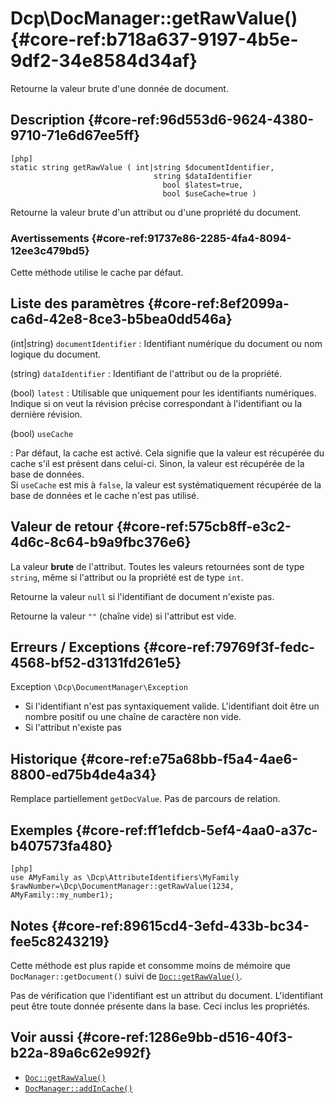 # Dcp\DocManager::getRawValue()  {#core-ref:b718a637-9197-4b5e-9df2-34e8584d34af}

<div class="short-description">
Retourne la valeur brute d'une donnée de document.
</div>



## Description  {#core-ref:96d553d6-9624-4380-9710-71e6d67ee5ff}

    [php]
    static string getRawValue ( int|string $documentIdentifier,
                                    string $dataIdentifier
                                      bool $latest=true,
                                      bool $useCache=true )

Retourne la valeur brute d'un attribut ou d'une propriété du document.

### Avertissements  {#core-ref:91737e86-2285-4fa4-8094-12ee3c479bd5}

Cette méthode utilise le cache par défaut.

## Liste des paramètres  {#core-ref:8ef2099a-ca6d-42e8-8ce3-b5bea0dd546a}

(int|string) `documentIdentifier`
:   Identifiant numérique du document ou nom logique du document.

(string) `dataIdentifier`
:   Identifiant de l'attribut ou de la propriété.

(bool) `latest` 
:   Utilisable que uniquement pour les identifiants numériques. Indique si on veut la
    révision précise correspondant à l'identifiant ou la dernière révision.

(bool) `useCache`

:   Par défaut, la cache est activé. Cela signifie que la valeur est récupérée
    du cache s'il est présent dans celui-ci. Sinon, la valeur est 
    récupérée de la base de données.  
    Si `useCache` est mis à `false`, la valeur est systématiquement
    récupérée de la base de données et le cache n'est pas utilisé.

## Valeur de retour  {#core-ref:575cb8ff-e3c2-4d6c-8c64-b9a9fbc376e6}

La valeur **brute** de l'attribut. Toutes les valeurs retournées sont de type
`string`, même si l'attribut ou la propriété est de type `int`.

Retourne la valeur `null` si l'identifiant de document n'existe pas.

Retourne la valeur `""` (chaîne vide) si l'attribut est vide.

## Erreurs / Exceptions  {#core-ref:79769f3f-fedc-4568-bf52-d3131fd261e5}

Exception `\Dcp\DocumentManager\Exception`

*   Si l'identifiant n'est pas syntaxiquement valide. 
    L'identifiant doit être un nombre positif ou une chaîne
    de caractère non vide.
*   Si l'attribut n'existe pas 



## Historique  {#core-ref:e75a68bb-f5a4-4ae6-8800-ed75b4de4a34}

Remplace partiellement `getDocValue`.
Pas de parcours de relation.

## Exemples  {#core-ref:ff1efdcb-5ef4-4aa0-a37c-b407573fa480}

    [php]
    use AMyFamily as \Dcp\AttributeIdentifiers\MyFamily
    $rawNumber=\Dcp\DocumentManager::getRawValue(1234, AMyFamily::my_number1);
    
    

## Notes  {#core-ref:89615cd4-3efd-433b-bc34-fee5c8243219}

Cette méthode est plus rapide et consomme moins de mémoire que
`DocManager::getDocument()` suivi de [`Doc::getRawValue()`][getrawvalue].

Pas de vérification que l'identifiant est un attribut du document.
L'identifiant peut être toute donnée présente dans la base. Ceci inclus les
propriétés.

## Voir aussi  {#core-ref:1286e9bb-d516-40f3-b22a-89a6c62e992f}

*   [`Doc::getRawValue()`][getrawvalue]
*   [`DocManager::addInCache()`][addincache]

<!-- links -->

[getrawvalue]:      #core-ref:f779391c-ee61-4c3a-8976-6b74f83ecc8f
[addincache]:       #core-ref:15d6a036-3b6e-4dbd-a0fe-361b925e6186
